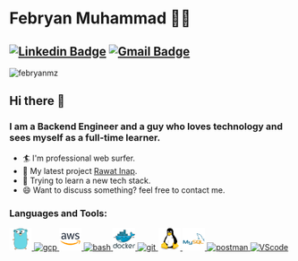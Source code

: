 # Febryan Muhammad 👨‍💻

[![Linkedin Badge](https://img.shields.io/badge/-febryanmuhammad-blue?style=flat-square&logo=Linkedin&logoColor=white&link=https://www.linkedin.com/in/febryan-muhammad-279b3180/)](https://www.linkedin.com/in/febryan-muhammad-279b3180/)
[![Gmail Badge](https://img.shields.io/badge/-febryan.zainal@gmail.com-c14438?style=flat-square&logo=Gmail&logoColor=white&link=mailto:febryan.zainal@gmail.com)](mailto:febryan.zainal@gmail.com)
---
<p align="left"> <img src="https://komarev.com/ghpvc/?username=febryanmz&label=Profile%20views&color=0e75b6&style=flat" alt="febryanmz" /> </p>

## Hi there 👋

### I am a Backend Engineer and a guy who loves technology and sees myself as a full-time learner.


- 🏄‍ I'm professional web surfer.
- 🔭 My latest project [Rawat Inap](https://github.com/febryanmz/RawatInap/).
- 🌱 Trying to learn a new tech stack.
- 😄 Want to discuss something? feel free to contact me.


<h3 align="left">Languages and Tools:</h3>

<p align="left"> </a> <a href="https://golang.org" target="_blank"> <img src="https://raw.githubusercontent.com/devicons/devicon/master/icons/go/go-original.svg" alt="go" width="40" height="40"/> </a> <a href="https://cloud.google.com/" target="_blank" rel="noreferrer"> <img src="https://www.vectorlogo.zone/logos/google_cloud/google_cloud-icon.svg" alt="gcp" width="40" height="40" /> </a> <a href="https://aws.amazon.com" target="_blank" rel="noreferrer"> <img src="https://raw.githubusercontent.com/github/explore/80688e429a7d4ef2fca1e82350fe8e3517d3494d/topics/aws/aws.png" alt="aws" width="40" height="40"/> </a> <a href="https://www.gnu.org/software/bash/" target="_blank"> <img src="https://www.vectorlogo.zone/logos/gnu_bash/gnu_bash-icon.svg" alt="bash" width="40" height="40"/> </a> <a href="https://www.docker.com/" target="_blank"> <img src="https://raw.githubusercontent.com/devicons/devicon/master/icons/docker/docker-original-wordmark.svg" alt="docker" width="40" height="40"/> </a> <a href="https://git-scm.com/" target="_blank"> <img src="https://www.vectorlogo.zone/logos/git-scm/git-scm-icon.svg" alt="git" width="40" height="40"/> </a> <a href="https://www.linux.org/" target="_blank"> <img src="https://raw.githubusercontent.com/devicons/devicon/master/icons/linux/linux-original.svg" alt="linux" width="40" height="40"/> </a> <a href="https://www.mysql.com/" target="_blank"> <img src="https://raw.githubusercontent.com/devicons/devicon/master/icons/mysql/mysql-original-wordmark.svg" alt="mysql" width="40" height="40"/> </a> <a href="https://postman.com" target="_blank" rel="noreferrer"> <img src="https://www.vectorlogo.zone/logos/getpostman/getpostman-icon.svg" alt="postman" width="40" height="40"/> </a> <a href="https://code.visualstudio.com/" target="_blank" rel="noreferrer"> <img src="https://img.icons8.com/fluent/48/000000/visual-studio-code-2019.png" alt="VScode" width="40" height="40"/> </p>
